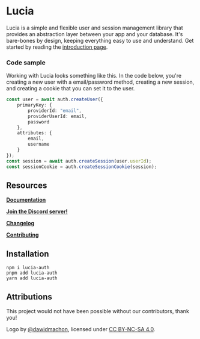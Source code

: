 # Lucia

Lucia is a simple and flexible user and session management library that provides an
abstraction layer between your app and your database. It's bare-bones by design, keeping
everything easy to use and understand. Get started by reading the [introduction page](https://lucia-auth.com/start-here/introduction).

### Code sample

Working with Lucia looks something like this. In the code below, you're creating a new user with a email/password method, creating a new session, and creating a cookie that you can set it to the user.

```ts
const user = await auth.createUser({
	primaryKey: {
		providerId: "email",
		providerUserId: email,
		password
	},
	attributes: {
		email,
		username
	}
});
const session = await auth.createSession(user.userId);
const sessionCookie = auth.createSessionCookie(session);
```

## Resources

**[Documentation](https://lucia-auth.com)**

**[Join the Discord server!](https://discord.gg/PwrK3kpVR3)**

**[Changelog](https://github.com/pilcrowOnPaper/lucia/blob/main/packages/lucia/CHANGELOG.md)**

**[Contributing](https://lucia-auth.com/start-here/contributing)**

## Installation

```
npm i lucia-auth
pnpm add lucia-auth
yarn add lucia-auth
```


## Attributions

This project would not have been possible without our contributors, thank you!

Logo by [@dawidmachon](https://github.com/dawidmachon), licensed under [CC BY-NC-SA 4.0](https://creativecommons.org/licenses/by-nc-sa/4.0/).
